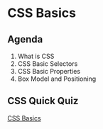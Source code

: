 # CSS Basics

## Agenda

1. What is CSS
2. CSS Basic Selectors
3. CSS Basic Properties
4. Box Model and Positioning

## CSS Quick Quiz
[CSS Basics](https://forms.gle/9EbDvRzCvXGqMkE79)

